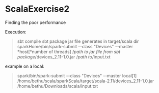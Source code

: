 # ScalaExercise2
Finding the poor performance

Execution:
> sbt compile
> sbt package
jar file generates in target/scala dir
> sparkHome/bin/spark-submit --class "Devices" --master *host[*number of threads] /*path to jar file from sbt package*/devices_2.11-1.0.jar /*path to*/input.txt

example on a local:
> spark/bin/spark-submit --class "Devices" --master local[1] /home/bethu/scala/sparkScala/target/scala-2.11/devices_2.11-1.0.jar /home/bethu/Downloads/scala/input.txt

